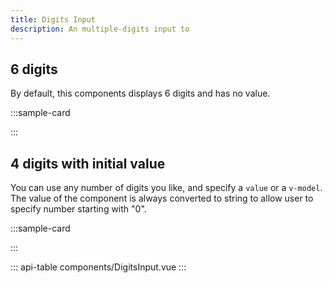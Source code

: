 ```yaml
---
title: Digits Input
description: An multiple-digits input to
---
```


## 6 digits

By default, this components displays 6 digits and has no value.

:::sample-card
<div class="p-5">
  <digits-input />
</div>
:::

## 4 digits with initial value

You can use any number of digits you like, and specify a `value` or a `v-model`. 
The value of the component is always converted to string to allow user to specify 
number starting with "0".

:::sample-card
<div class="p-5">
  <digits-input :length="4" value="2017" />
</div>
:::

::: api-table components/DigitsInput.vue :::
